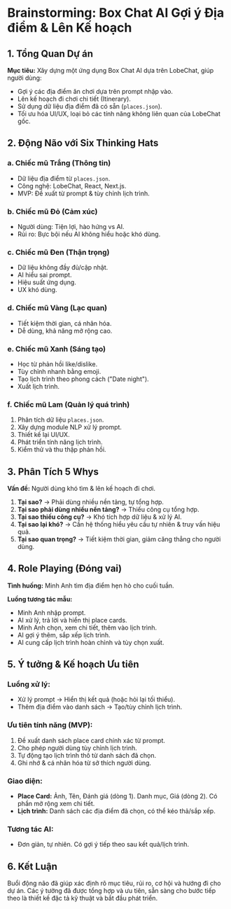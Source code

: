 # Brainstorming: Box Chat AI Gợi ý Địa điểm & Lên Kế hoạch

## 1. Tổng Quan Dự án

**Mục tiêu:** Xây dựng một ứng dụng Box Chat AI dựa trên LobeChat, giúp người dùng:
- Gợi ý các địa điểm ăn chơi dựa trên prompt nhập vào.
- Lên kế hoạch đi chơi chi tiết (Itinerary).
- Sử dụng dữ liệu địa điểm đã có sẵn (`places.json`).
- Tối ưu hóa UI/UX, loại bỏ các tính năng không liên quan của LobeChat gốc.

## 2. Động Não với Six Thinking Hats

### a. Chiếc mũ Trắng (Thông tin)
- Dữ liệu địa điểm từ `places.json`.
- Công nghệ: LobeChat, React, Next.js.
- MVP: Đề xuất từ prompt & tùy chỉnh lịch trình.

### b. Chiếc mũ Đỏ (Cảm xúc)
- Người dùng: Tiện lợi, hào hứng vs AI.
- Rủi ro: Bực bội nếu AI không hiểu hoặc khó dùng.

### c. Chiếc mũ Đen (Thận trọng)
- Dữ liệu không đầy đủ/cập nhật.
- AI hiểu sai prompt.
- Hiệu suất ứng dụng.
- UX khó dùng.

### d. Chiếc mũ Vàng (Lạc quan)
- Tiết kiệm thời gian, cá nhân hóa.
- Dễ dùng, khả năng mở rộng cao.

### e. Chiếc mũ Xanh (Sáng tạo)
- Học từ phản hồi like/dislike.
- Tùy chỉnh nhanh bằng emoji.
- Tạo lịch trình theo phong cách ("Date night").
- Xuất lịch trình.

### f. Chiếc mũ Lam (Quản lý quá trình)
1. Phân tích dữ liệu `places.json`.
2. Xây dựng module NLP xử lý prompt.
3. Thiết kế lại UI/UX.
4. Phát triển tính năng lịch trình.
5. Kiểm thử và thu thập phản hồi.

## 3. Phân Tích 5 Whys

**Vấn đề:** Người dùng khó tìm & lên kế hoạch đi chơi.

1. **Tại sao?** -> Phải dùng nhiều nền tảng, tự tổng hợp.
2. **Tại sao phải dùng nhiều nền tảng?** -> Thiếu công cụ tổng hợp.
3. **Tại sao thiếu công cụ?** -> Khó tích hợp dữ liệu & xử lý AI.
4. **Tại sao lại khó?** -> Cần hệ thống hiểu yêu cầu tự nhiên & truy vấn hiệu quả.
5. **Tại sao quan trọng?** -> Tiết kiệm thời gian, giảm căng thẳng cho người dùng.

## 4. Role Playing (Đóng vai)

**Tình huống:** Minh Anh tìm địa điểm hẹn hò cho cuối tuần.

**Luồng tương tác mẫu:**
- Minh Anh nhập prompt.
- AI xử lý, trả lời và hiển thị place cards.
- Minh Anh chọn, xem chi tiết, thêm vào lịch trình.
- AI gợi ý thêm, sắp xếp lịch trình.
- AI cung cấp lịch trình hoàn chỉnh và tùy chọn xuất.

## 5. Ý tưởng & Kế hoạch Ưu tiên

### Luồng xử lý:
- Xử lý prompt -> Hiển thị kết quả (hoặc hỏi lại tối thiểu).
- Thêm địa điểm vào danh sách -> Tạo/tùy chỉnh lịch trình.

### Ưu tiên tính năng (MVP):
1. Đề xuất danh sách place card chính xác từ prompt.
2. Cho phép người dùng tùy chỉnh lịch trình.
3. Tự động tạo lịch trình thô từ danh sách đã chọn.
4. Ghi nhớ & cá nhân hóa từ sở thích người dùng.

### Giao diện:
- **Place Card:** Ảnh, Tên, Đánh giá (dòng 1). Danh mục, Giá (dòng 2). Có phần mở rộng xem chi tiết.
- **Lịch trình:** Danh sách các địa điểm đã chọn, có thể kéo thả/sắp xếp.

### Tương tác AI:
- Đơn giản, tự nhiên. Có gợi ý tiếp theo sau kết quả/lịch trình.

## 6. Kết Luận

Buổi động não đã giúp xác định rõ mục tiêu, rủi ro, cơ hội và hướng đi cho dự án. Các ý tưởng đã được tổng hợp và ưu tiên, sẵn sàng cho bước tiếp theo là thiết kế đặc tả kỹ thuật và bắt đầu phát triển.